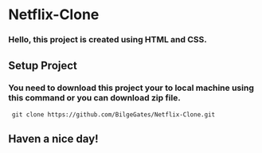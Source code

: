 # Netflix-Clone

###  Hello, this project is created using HTML and CSS.

## Setup Project

### You need to download this project your to local machine using this command or you can download zip file.

     git clone https://github.com/BilgeGates/Netflix-Clone.git

## Haven a nice day!
